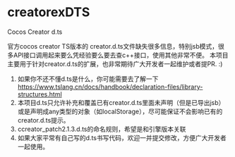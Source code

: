 # creatorexDTS
Cocos Creator d.ts 

官方cocos creator TS版本的 creator.d.ts文件缺失很多信息，特别jsb模式，很多API接口调用起来要么凭经验要么要去查c++接口，使用其他非常不便。
本项目主要用于针对creator.d.ts的扩展，也非常期待广大开发者一起维护或者提PR. :)

1. 如果你不还不懂d.ts是什么，你可能需要去了解一下 https://www.tslang.cn/docs/handbook/declaration-files/library-structures.html
2. 本项目d.ts只允许补充和覆盖已有creator.d.ts里面未声明（但是已导出jsb）或是声明成any类型的对象（如localStorage），尽可能保证不会影响已有的creator.d.ts提示。
3. ccreator_patch2.1.3.d.ts的命名规则，希望是和引擎版本关联
4. 如果大家平常有自己写的d.ts书写代码，欢迎一并提交修改，方便广大开发者一起使用。
